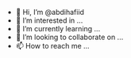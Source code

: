 - 👋 Hi, I’m @abdihafiid
- 👀 I’m interested in ...
- 🌱 I’m currently learning ...
- 💞️ I’m looking to collaborate on ...
- 📫 How to reach me ...

<!---
abdihafiid/abdihafiid is a ✨ special ✨ repository because its `README.md` (this file) appears on your GitHub profile.
You can click the Preview link to take a look at your changes.
--->

